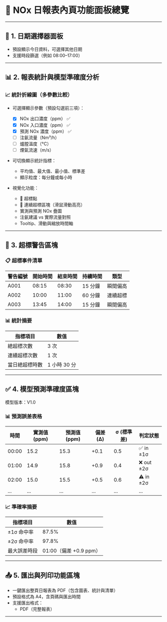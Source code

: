 # 📄 NOx 日報表內頁功能面板總覽

---

## 📅 1. 日期選擇器面板

- 預設顯示今日資料，可選擇其他日期
- 支援時段篩選（例如 08:00–17:00）

---

## 📊 2. 報表統計與模型準確度分析

### 📈 統計折線圖（多參數比較）

- 可選擇顯示參數（預設勾選前三項）：
  - [x] NOx 出口濃度（ppm） ✅
  - [x] NOx 入口濃度（ppm） ✅
  - [x] 預測 NOx 濃度（ppm） ✅
  - [ ] 注氨流量（Nm³/h）
  - [ ] 爐膛溫度（°C）
  - [ ] 煙氣流速（m/s）

- 可切換顯示統計指標：
  - 平均值、最大值、最小值、標準差
  - 顯示粒度：每分鐘或每小時

- 視覺化功能：
  - 🔴 超標點
  - 🔶 連續超標區塊（滑鼠滑動高亮）
  - 實測與預測 NOx 疊圖
  - 注氨建議 vs 實際流量對照
  - Tooltip、滑動與縮放時間軸

---

## 🔔 3. 超標警告區塊

### 📋 超標事件清單

| 警告編號 | 開始時間 | 結束時間 | 持續時間 | 類型         |
|----------|-----------|-----------|------------|--------------|
| A001     | 08:15     | 08:30     | 15 分鐘     | 瞬間偏高      |
| A002     | 10:00     | 11:00     | 60 分鐘     | 連續超標      |
| A003     | 13:45     | 14:00     | 15 分鐘     | 瞬間偏高      |

### 📊 統計摘要

| 指標項目         | 數值        |
|------------------|-------------|
| 總超標次數       | 3 次         |
| 連續超標次數     | 1 次         |
| 當日總超標時數   | 1 小時 30 分 |

---

## ✅ 4. 模型預測準確度區塊

模型版本：V1.0

### 📊 預測誤差表格

| 時間   | 實測值 (ppm) | 預測值 (ppm) | 偏差 (Δ) | σ (標準差) | 判定狀態     |
|--------|----------------|----------------|------------|----------------|----------------|
| 00:00  | 15.2           | 15.3           | +0.1       | 0.5            | ✅ in ±1σ       |
| 01:00  | 14.9           | 15.8           | +0.9       | 0.4            | ❌ out ±2σ      |
| 02:00  | 15.0           | 15.5           | +0.5       | 0.6            | ⚠️ in ±2σ       |
| ...    | ...            | ...            | ...        | ...            | ...             |

### 📈 準確率摘要

| 指標項目       | 數值                     |
|----------------|--------------------------|
| ±1σ 命中率     | 87.5%                    |
| ±2σ 命中率     | 97.8%                    |
| 最大誤差時段   | 01:00（偏差 +0.9 ppm）   |

---

## 📤 5. 匯出與列印功能區塊

- 一鍵匯出整頁日報表為 PDF（包含圖表、統計與清單）
- 預設格式為 A4，含頁碼與匯出時間
- 支援匯出格式：
  - PDF（完整報表）

---
